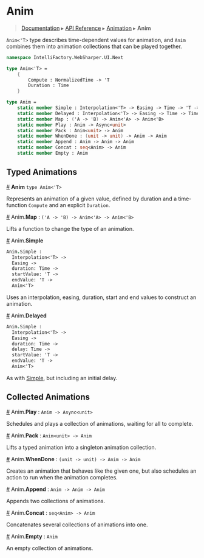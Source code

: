 # Anim
> [Documentation](../README.md) ▸ [API Reference](API.md) ▸ [Animation](Animation.md) ▸ **Anim**

`Anim<'T>` type describes time-dependent values for animation, and `Anim` combines them
into animation collections that can be played together.

```fsharp
namespace IntelliFactory.WebSharper.UI.Next

type Anim<'T> =
    {
        Compute : NormalizedTime -> 'T
        Duration : Time
    }

type Anim =
    static member Simple : Interpolation<'T> -> Easing -> Time -> 'T -> 'T -> Anim<'T>
    static member Delayed : Interpolation<'T> -> Easing -> Time -> Time -> 'T -> 'T -> Anim<'T>
    static member Map : ('A -> 'B) -> Anim<'A> -> Anim<'B>
    static member Play : Anim -> Async<unit>
    static member Pack : Anim<unit> -> Anim
    static member WhenDone : (unit -> unit) -> Anim -> Anim
    static member Append : Anim -> Anim -> Anim
    static member Concat : seq<Anim> -> Anim
    static member Empty : Anim
```

## Typed Animations

<a name="Anim" href="Anim">#</a> **Anim** `type Anim<'T>`

Represents an animation of a given value, defined by duration and a time-function `Compute`
and an explicit `Duration`.

<a name="Map" href="#Map">#</a> Anim.**Map** : `('A -> 'B) -> Anim<'A> -> Anim<'B>`

Lifts a function to change the type of an animation.

<a name="Simple" href="#Simple">#</a> Anim.**Simple**

```fsharp
Anim.Simple :
  Interpolation<'T> ->
  Easing ->
  duration: Time ->
  startValue: 'T ->
  endValue: 'T ->
  Anim<'T>
```

Uses an interpolation, easing, duration, start and end values to construct an animation.

<a name="Delayed" href="#Delayed">#</a> Anim.**Delayed**

```fsharp
Anim.Simple :
  Interpolation<'T> ->
  Easing ->
  duration: Time ->
  delay: Time ->
  startValue: 'T ->
  endValue: 'T ->
  Anim<'T>
```
As with <a href="#Simple">Simple</a>, but including an initial delay.

## Collected Animations

<a name="Play" href="#Play">#</a> Anim.**Play** : `Anim -> Async<unit>`

Schedules and plays a collection of animations, waiting for all to complete.

<a name="Pack" href="#Pack">#</a> Anim.**Pack** : `Anim<unit> -> Anim`

Lifts a typed animation into a singleton animation collection.

<a name="WhenDone" href="#WhenDone">#</a> Anim.**WhenDone** : `(unit -> unit) -> Anim -> Anim`

Creates an animation that behaves like the given one, but also
schedules an action to run when the animation completes.

<a name="Append" href="#Append">#</a> Anim.**Append** : `Anim -> Anim -> Anim`

Appends two collections of animations.

<a name="Concat" href="#Concat">#</a> Anim.**Concat** : `seq<Anim> -> Anim`

Concatenates several collections of animations into one.

<a name="Empty" href="#Empty">#</a> Anim.**Empty** : `Anim`

An empty collection of animations.
